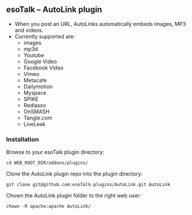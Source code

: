 ## esoTalk – AutoLink plugin

- When you post an URL, AutoLinks automatically embeds images, MP3 and videos.
- Currently supported are:
  * images
  * mp3d
  * Youtube
  * Google Video
  * Facebook Video
  * Vimeo
  * Metacafe
  * Dailymotion
  * Myspace
  * SPIKE
  * Redlasso
  * OnSMASH
  * Tangle.com
  * LiveLeak


### Installation

Browse to your esoTalk plugin directory:
```
cd WEB_ROOT_DIR/addons/plugins/
```

Clone the AutoLink plugin repo into the plugin directory:
```
git clone git@github.com:esoTalk-plugins/AutoLink.git AutoLink
```

Chown the AutoLink plugin folder to the right web user:
```
chown -R apache:apache AutoLink/
```
